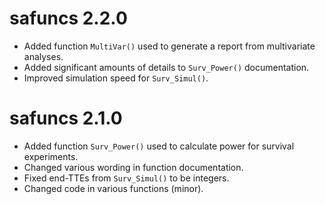 # safuncs 2.2.0

* Added function `MultiVar()` used to generate a report from multivariate analyses.
* Added significant amounts of details to `Surv_Power()` documentation.
* Improved simulation speed for `Surv_Simul()`.

# safuncs 2.1.0

* Added function `Surv_Power()` used to calculate power for survival experiments.
* Changed various wording in function documentation.
* Fixed end-TTEs from `Surv_Simul()` to be integers.
* Changed code in various functions (minor).
